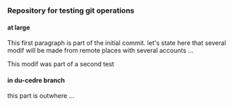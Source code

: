 ### Repository for testing git operations ###
#### at large ####

This first paragraph is part of the initial commit. let's state
here that several modif will be made from remote places with
several accounts ...

This modif was part of a second test

#### in du-cedre branch ####

this part is outwhere ...

